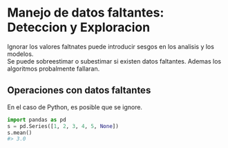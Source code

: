 # Manejo de datos faltantes: Deteccion y Exploracion

Ignorar los valores faltnates puede introducir sesgos en los analisis y los modelos.  
Se puede sobreestimar o subestimar si existen datos faltantes. Ademas los algoritmos probalmente fallaran.  
  
## Operaciones con datos faltantes  

En el caso de Python, es posible que se ignore.
  
```python
import pandas as pd
s = pd.Series([1, 2, 3, 4, 5, None])
s.mean()
#> 3.0
```  
